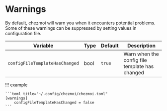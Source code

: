 # Warnings

By default, chezmoi will warn you when it encounters potential problems. Some of
these warnings can be suppressed by setting values in configuration file.

| Variable                       | Type | Default | Description                                    |
| ------------------------------ | ---- | ------- | ---------------------------------------------- |
| `configFileTemplateHasChanged` | bool | `true`  | Warn when the config file template has changed |

!!! example

    ```toml title="~/.config/chezmoi/chezmoi.toml"
    [warnings]
        configFileTemplateHasChanged = false
    ```
